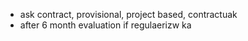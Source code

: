 - ask contract, provisional, project based, contractuak
- after 6 month evaluation if regulaerizw ka

